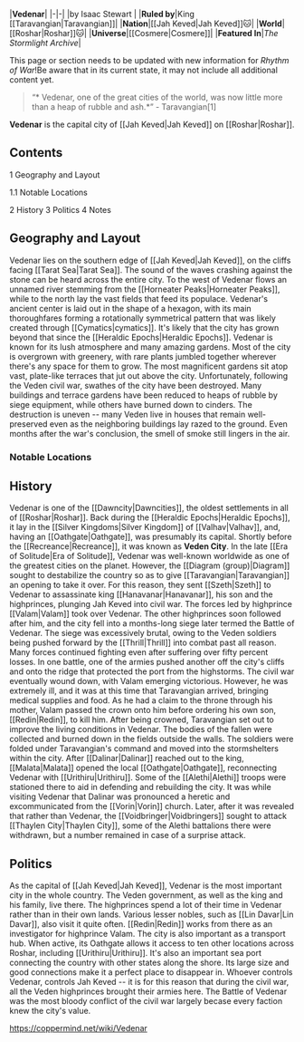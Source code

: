 |**Vedenar**|
|-|-|
|by  Isaac Stewart |
|**Ruled by**|King [[Taravangian\|Taravangian]]|
|**Nation**|[[Jah Keved\|Jah Keved]]🐱︎|
|**World**|[[Roshar\|Roshar]]🐱︎|
|**Universe**|[[Cosmere\|Cosmere]]|
|**Featured In**|*The Stormlight Archive*|

This page or section needs to be updated with new information for *Rhythm of War*!Be aware that in its current state, it may not include all additional content yet.

>“* Vedenar, one of the great cities of the world, was now little more than a heap of rubble and ash.*”
\- Taravangian[1]


**Vedenar** is the capital city of [[Jah Keved\|Jah Keved]] on [[Roshar\|Roshar]].

## Contents

1 Geography and Layout

1.1 Notable Locations


2 History
3 Politics
4 Notes


## Geography and Layout
Vedenar lies on the southern edge of [[Jah Keved\|Jah Keved]], on the cliffs facing [[Tarat Sea\|Tarat Sea]]. The sound of the waves crashing against the stone can be heard across the entire city. To the west of Vedenar flows an unnamed river stemming from the [[Horneater Peaks\|Horneater Peaks]], while to the north lay the vast fields that feed its populace. Vedenar's ancient center is laid out in the shape of a hexagon, with its main thoroughfares forming a rotationally symmetrical pattern that was likely created through [[Cymatics\|cymatics]]. It's likely that the city has grown beyond that since the [[Heraldic Epochs\|Heraldic Epochs]].
Vedenar is known for its lush atmosphere and many amazing gardens. Most of the city is overgrown with greenery, with rare plants jumbled together wherever there's any space for them to grow. The most magnificent gardens sit atop vast, plate-like terraces that jut out above the city.
Unfortunately, following the Veden civil war, swathes of the city have been destroyed. Many buildings and terrace gardens have been reduced to heaps of rubble by siege equipment, while others have burned down to cinders. The destruction is uneven -- many Veden live in houses that remain well-preserved even as the neighboring buildings lay razed to the ground. Even months after the war's conclusion, the smell of smoke still lingers in the air.

### Notable Locations





## History
Vedenar is one of the [[Dawncity\|Dawncities]], the oldest settlements in all of [[Roshar\|Roshar]]. Back during the [[Heraldic Epochs\|Heraldic Epochs]], it lay in the [[Silver Kingdoms\|Silver Kingdom]] of [[Valhav\|Valhav]], and, having an [[Oathgate\|Oathgate]], was presumably its capital. Shortly before the [[Recreance\|Recreance]], it was known as **Veden City**.
In the late [[Era of Solitude\|Era of Solitude]], Vedenar was well-known worldwide as one of the greatest cities on the planet. However, the [[Diagram (group)\|Diagram]] sought to destabilize the country so as to give [[Taravangian\|Taravangian]] an opening to take it over. For this reason, they sent [[Szeth\|Szeth]] to Vedenar to assassinate king [[Hanavanar\|Hanavanar]], his son and the highprinces, plunging Jah Keved into civil war.
The forces led by highprince [[Valam\|Valam]] took over Vedenar. The other highprinces soon followed after him, and the city fell into a months-long siege later termed the Battle of Vedenar. The siege was excessively brutal, owing to the Veden soldiers being pushed forward by the [[Thrill\|Thrill]] into combat past all reason. Many forces continued fighting even after suffering over fifty percent losses. In one battle, one of the armies pushed another off the city's cliffs and onto the ridge that protected the port from the highstorms.
The civil war eventually wound down, with Valam emerging victorious. However, he was extremely ill, and it was at this time that Taravangian arrived, bringing medical supplies and food. As he had a claim to the throne through his mother, Valam passed the crown onto him before ordering his own son, [[Redin\|Redin]], to kill him.
After being crowned, Taravangian set out to improve the living conditions in Vedenar. The bodies of the fallen were collected and burned down in the fields outside the walls. The soldiers were folded under Taravangian's command and moved into the stormshelters within the city. After [[Dalinar\|Dalinar]] reached out to the king, [[Malata\|Malata]] opened the local [[Oathgate\|Oathgate]], reconnecting Vedenar with [[Urithiru\|Urithiru]]. Some of the [[Alethi\|Alethi]] troops were stationed there to aid in defending and rebuilding the city.
It was while visiting Vedenar that Dalinar was pronounced a heretic and excommunicated from the [[Vorin\|Vorin]] church. Later, after it was revealed that rather than Vedenar, the [[Voidbringer\|Voidbringers]] sought to attack [[Thaylen City\|Thaylen City]], some of the Alethi battalions there were withdrawn, but a number remained in case of a surprise attack.

## Politics
As the capital of [[Jah Keved\|Jah Keved]], Vedenar is the most important city in the whole country. The Veden government, as well as the king and his family, live there. The highprinces spend a lot of their time in Vedenar rather than in their own lands. Various lesser nobles, such as [[Lin Davar\|Lin Davar]], also visit it quite often. [[Redin\|Redin]] works from there as an investigator for highprince Valam.
The city is also important as a transport hub. When active, its Oathgate allows it access to ten other locations across Roshar, including [[Urithiru\|Urithiru]]. It's also an important sea port connecting the country with other states along the shore. Its large size and good connections make it a perfect place to disappear in.
Whoever controls Vedenar, controls Jah Keved -- it is for this reason that during the civil war, all the Veden highprinces brought their armies here. The Battle of Vedenar was the most bloody conflict of the civil war largely becase every faction knew the city's value.



https://coppermind.net/wiki/Vedenar